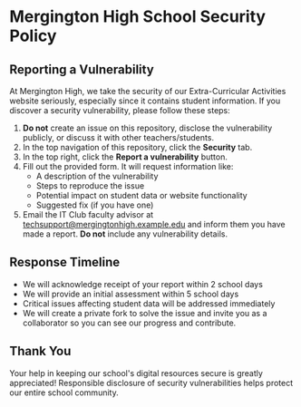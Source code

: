 # Mergington High School Security Policy

## Reporting a Vulnerability

At Mergington High, we take the security of our Extra-Curricular Activities website seriously, especially
since it contains student information. If you discover a security vulnerability, please follow these steps:

1. **Do not** create an issue on this repository, disclose the vulnerability publicly, or discuss it with other teachers/students.
1. In the top navigation of this repository, click the **Security** tab.
1. In the top right, click the **Report a vulnerability** button.
1. Fill out the provided form. It will request information like:
   - A description of the vulnerability
   - Steps to reproduce the issue
   - Potential impact on student data or website functionality
   - Suggested fix (if you have one)
1. Email the IT Club faculty advisor at techsupport@mergingtonhigh.example.edu and inform them you have made a report. **Do not** include any vulnerability details.

## Response Timeline

- We will acknowledge receipt of your report within 2 school days
- We will provide an initial assessment within 5 school days
- Critical issues affecting student data will be addressed immediately
- We will create a private fork to solve the issue and invite you as a collaborator so you can see our progress and contribute.

## Thank You

Your help in keeping our school's digital resources secure is greatly appreciated!
Responsible disclosure of security vulnerabilities helps protect our entire school community.
